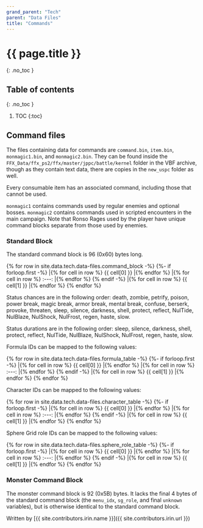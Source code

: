 ```yaml
---
grand_parent: "Tech"
parent: "Data Files"
title: "Commands"
---
```

# {{ page.title }}
{: .no_toc }

## Table of contents
{: .no_toc }

1. TOC
{:toc}

## Command files
The files containing data for commands are `command.bin`, `item.bin`, `monmagic1.bin`, and `monmagic2.bin`. They can be found inside the `FFX_Data/ffx_ps2/ffx/master/jppc/battle/kernel` folder in the VBF archive, though as they contain text data, there are copies in the `new_uspc` folder as well.

Every consumable item has an associated command, including those that cannot be used.

`monmagic1` contains commands used by regular enemies and optional bosses. `monmagic2` contains commands used in scripted encounters in the main campaign. Note that Ronso Rages used by the player have unique command blocks separate from those used by enemies.

### Standard Block
The standard command block is 96 (0x60) bytes long.

{% for row in site.data.tech.data-files.command_block -%}
{%- if forloop.first -%}
|{% for cell in row %} {{ cell[0] }} |{% endfor %}
|{% for cell in row %} :---: |{% endfor %}
{% endif -%}
|{% for cell in row %} {{ cell[1] }} |{% endfor %}
{% endfor %}

Status chances are in the following order: death, zombie, petrify, poison, power break, magic break, armor break, mental break, confuse, berserk, provoke, threaten, sleep, silence, darkness, shell, protect, reflect, NulTide, NulBlaze, NulShock, NulFrost, regen, haste, slow.

Status durations are in the following order: sleep, silence, darkness, shell, protect, reflect, NulTide, NulBlaze, NulShock, NulFrost, regen, haste, slow. 

Formula IDs can be mapped to the following values:

{% for row in site.data.tech.data-files.formula_table -%}
{%- if forloop.first -%}
|{% for cell in row %} {{ cell[0] }} |{% endfor %}
|{% for cell in row %} :---: |{% endfor %}
{% endif -%}
|{% for cell in row %} {{ cell[1] }} |{% endfor %}
{% endfor %}

Character IDs can be mapped to the following values:

{% for row in site.data.tech.data-files.character_table -%}
{%- if forloop.first -%}
|{% for cell in row %} {{ cell[0] }} |{% endfor %}
|{% for cell in row %} :---: |{% endfor %}
{% endif -%}
|{% for cell in row %} {{ cell[1] }} |{% endfor %}
{% endfor %}

Sphere Grid role IDs can be mapped to the following values:

{% for row in site.data.tech.data-files.sphere_role_table -%}
{%- if forloop.first -%}
|{% for cell in row %} {{ cell[0] }} |{% endfor %}
|{% for cell in row %} :---: |{% endfor %}
{% endif -%}
|{% for cell in row %} {{ cell[1] }} |{% endfor %}
{% endfor %}

### Monster Command Block
The monster command block is 92 (0x5B) bytes. It lacks the final 4 bytes of the standard command block (the `menu_idx`, `sg_role`, and final `unknown` variables), but is otherwise identical to the standard command block.

Written by [{{ site.contributors.irin.name }}]({{ site.contributors.irin.url }})